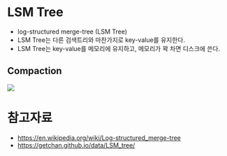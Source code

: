 # LSM Tree

- log-structured merge-tree (LSM Tree)
- LSM Tree는 다른 검색트리와 마찬가지로 key-value를 유지한다.
- LSM Tree는 key-value를 메모리에 유지하고, 메모리가 꽉 차면 디스크에 쓴다.

## Compaction

<img src="https://upload.wikimedia.org/wikipedia/commons/f/f2/LSM_Tree.png">

# 참고자료

- https://en.wikipedia.org/wiki/Log-structured_merge-tree
- https://getchan.github.io/data/LSM_tree/
